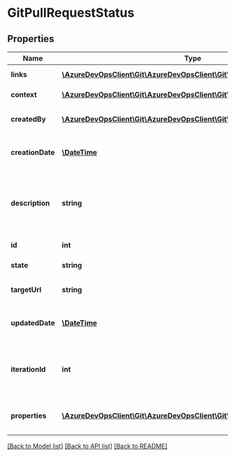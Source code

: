 # GitPullRequestStatus

## Properties
Name | Type | Description | Notes
------------ | ------------- | ------------- | -------------
**links** | [**\AzureDevOpsClient\Git\AzureDevOpsClient\Git\Model\ReferenceLinks**](ReferenceLinks.md) | Reference links. | [optional] 
**context** | [**\AzureDevOpsClient\Git\AzureDevOpsClient\Git\Model\GitStatusContext**](GitStatusContext.md) | Context of the status. | [optional] 
**createdBy** | [**\AzureDevOpsClient\Git\AzureDevOpsClient\Git\Model\IdentityRef**](IdentityRef.md) | Identity that created the status. | [optional] 
**creationDate** | [**\DateTime**](\DateTime.md) | Creation date and time of the status. | [optional] 
**description** | **string** | Status description. Typically describes current state of the status. | [optional] 
**id** | **int** | Status identifier. | [optional] 
**state** | **string** | State of the status. | [optional] 
**targetUrl** | **string** | URL with status details. | [optional] 
**updatedDate** | [**\DateTime**](\DateTime.md) | Last update date and time of the status. | [optional] 
**iterationId** | **int** | ID of the iteration to associate status with. Minimum value is 1. | [optional] 
**properties** | [**\AzureDevOpsClient\Git\AzureDevOpsClient\Git\Model\PropertiesCollection**](PropertiesCollection.md) | Custom properties of the status. | [optional] 

[[Back to Model list]](../README.md#documentation-for-models) [[Back to API list]](../README.md#documentation-for-api-endpoints) [[Back to README]](../README.md)


